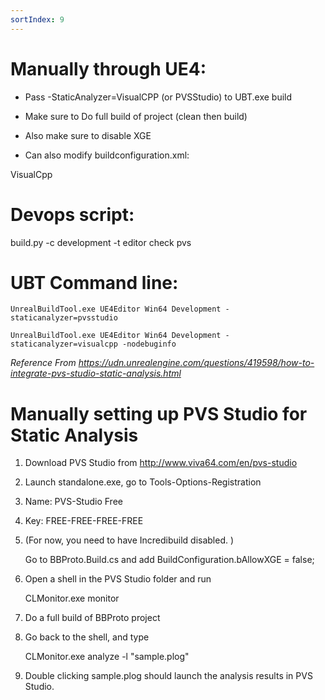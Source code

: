 ```yaml
---
sortIndex: 9
---
```


# Manually through UE4:

- Pass -StaticAnalyzer=VisualCPP (or PVSStudio) to UBT.exe build

- Make sure to Do full build of project (clean then build)

- Also make sure to disable XGE

- Can also modify buildconfiguration.xml:

<WindowsPlatform>

 <StaticAnalyzer>VisualCpp</StaticAnalyzer>

 <!-- <StaticAnalyzer>PVSStudio</StaticAnalyzer> -->

<WindowsPlatform>

# Devops script:

build.py -c development -t editor check pvs

# UBT Command line:

    UnrealBuildTool.exe UE4Editor Win64 Development -staticanalyzer=pvsstudio

    UnrealBuildTool.exe UE4Editor Win64 Development -staticanalyzer=visualcpp -nodebuginfo

*Reference From <https://udn.unrealengine.com/questions/419598/how-to-integrate-pvs-studio-static-analysis.html>*

# Manually setting up PVS Studio for Static Analysis

1. Download PVS Studio from <http://www.viva64.com/en/pvs-studio>

1. Launch standalone.exe, go to Tools-Options-Registration

1. Name: PVS-Studio Free

1. Key: FREE-FREE-FREE-FREE

1. (For now, you need to have Incredibuild disabled. )

   Go to BBProto.Build.cs and add BuildConfiguration.bAllowXGE = false;

1. Open a shell in the PVS Studio folder and run

   CLMonitor.exe monitor

1. Do a full build of BBProto project

1. Go back to the shell, and type

   CLMonitor.exe analyze -l "sample.plog"

1. Double clicking sample.plog should launch the analysis results in PVS Studio.
